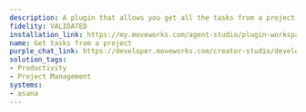 ```yaml
---
description: A plugin that allows you get all the tasks from a project.
fidelity: VALIDATED
installation_link: https://my.moveworks.com/agent-studio/plugin-workspace/plugins?externalAssetId=d75da91a-6480-4957-9df8-95f9a91ad51d
name: Get tasks from a project
purple_chat_link: https://developer.moveworks.com/creator-studio/developer-tools/purple-chat-builder/?workspace=%7B%22title%22%3A%22My+Workspace%22%2C%22botSettings%22%3A%7B%22name%22%3A%22%22%2C%22imageUrl%22%3A%22%22%7D%2C%22mocks%22%3A%5B%7B%22id%22%3A6438%2C%22title%22%3A%22New+Mock%22%2C%22transcript%22%3A%7B%22settings%22%3A%7B%22colorStyle%22%3A%22LIGHT%22%2C%22startTime%22%3A%2211%3A43+AM%22%2C%22defaultPerson%22%3A%22GWEN%22%2C%22editable%22%3Atrue%2C%22botName%22%3A%22%22%2C%22botImageUrl%22%3A%22%22%7D%2C%22messages%22%3A%5B%7B%22from%22%3A%22USER%22%2C%22text%22%3A%22Show+me+all+tasks+for+the+Moveworks+Project.%22%7D%2C%7B%22from%22%3A%22ANNOTATION%22%2C%22text%22%3A%22Searches+Asana+for+tasks+within+the+%27Moveworks+Project%27%22%7D%2C%7B%22from%22%3A%22BOT%22%2C%22text%22%3A%22Here+are+the+tasks+found+in+Asana+for+the+Moveworks+Project%3A%22%2C%22cards%22%3A%5B%7B%22title%22%3A%22Task+1%3A+Finalize+design+specs%22%2C%22text%22%3A%22Due+Date%3A+2024-12-15%3Cbr%3EStatus%3A+In+Progress%22%7D%2C%7B%22title%22%3A%22Task+2%3A+Update+documentation%22%2C%22text%22%3A%22Due+Date%3A+2024-12-18%3Cbr%3EStatus%3A+Not+Started%22%7D%2C%7B%22title%22%3A%22Task+3%3A+Client+feedback+meeting%22%2C%22text%22%3A%22Due+Date%3A+2024-12-20%3Cbr%3EStatus%3A+Completed%22%7D%5D%7D%5D%7D%7D%5D%7D
solution_tags:
- Productivity
- Project Management
systems:
- asana
---
```

